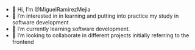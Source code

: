 - 👋 Hi, I’m @MiguelRamirezMejia
- 👀 I’m interested in in learning and putting into practice my study in software development
- 🌱 I’m currently learning software development. 
- 💞️ I’m looking to collaborate in different projects initially referring to the frontend


<!---
MiguelRamirezMejia/MiguelRamirezMejia is a ✨ special ✨ repository because its `README.md` (this file) appears on your GitHub profile.
You can click the Preview link to take a look at your changes.
--->
